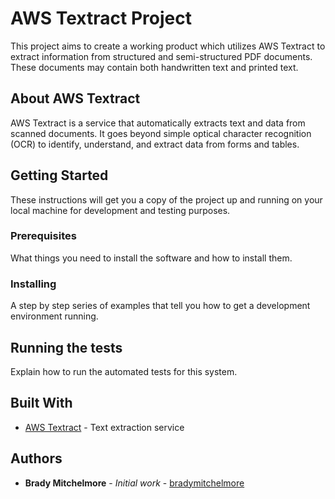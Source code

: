 # AWS Textract Project

This project aims to create a working product which utilizes AWS Textract to extract information from structured and semi-structured PDF documents. These documents may contain both handwritten text and printed text.

## About AWS Textract

AWS Textract is a service that automatically extracts text and data from scanned documents. It goes beyond simple optical character recognition (OCR) to identify, understand, and extract data from forms and tables.

## Getting Started

These instructions will get you a copy of the project up and running on your local machine for development and testing purposes.

### Prerequisites

What things you need to install the software and how to install them.

### Installing

A step by step series of examples that tell you how to get a development environment running.

## Running the tests

Explain how to run the automated tests for this system.

## Built With

* [AWS Textract](https://aws.amazon.com/textract/) - Text extraction service

## Authors

* **Brady Mitchelmore** - *Initial work* - [bradymitchelmore](mailto:bradymitchelmore@gmail.com)




